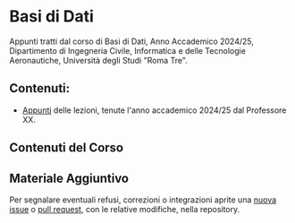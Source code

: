 # Basi di Dati
Appunti tratti dal corso di Basi di Dati, Anno Accademico 2024/25, Dipartimento di Ingegneria Civile, Informatica e delle Tecnologie Aeronautiche, Università degli Studi "Roma Tre". 

## Contenuti:
- [Appunti](Basi-di-Dati.pdf) delle lezioni, tenute l'anno accademico 2024/25 dal Professore XX. 

## Contenuti del Corso

## Materiale Aggiuntivo
Per segnalare eventuali refusi, correzioni o integrazioni aprite una [nuova issue](https://github.com/00Darxk/Basi-di-Dati/issues/new/choose) o [pull request](https://github.com/00Darxk/Basi-di-Dati/pulls), con le relative modifiche, nella repository.